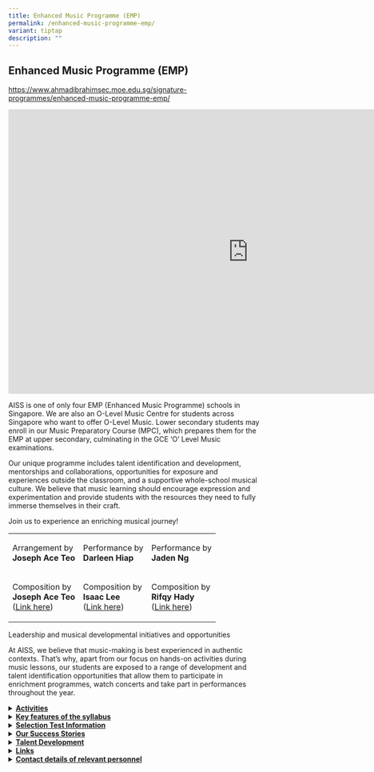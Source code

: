 ```yaml
---
title: Enhanced Music Programme (EMP)
permalink: /enhanced-music-programme-emp/
variant: tiptap
description: ""
---
```

<h2><strong>Enhanced Music Programme (EMP)</strong></h2>
<p><a href="https://www.ahmadibrahimsec.moe.edu.sg/signature-programmes/enhanced-music-programme-emp/" rel="noopener nofollow" target="_blank">https://www.ahmadibrahimsec.moe.edu.sg/signature-programmes/enhanced-music-programme-emp/</a>
</p>
<div class="iframe-wrapper">
<iframe height="569" width="960" allowfullscreen="true" frameborder="0" src="https://docs.google.com/presentation/d/e/2PACX-1vRe3hurlobFLCDcZdWeJ-LuaBK3CiVeLUUxCWt6teyAH-tKGcLjUeOT3R6PbVHDSw/embed?start=true&amp;loop=true&amp;delayms=3000"></iframe>
</div>
<p>AISS is one of only four EMP (Enhanced Music Programme) schools in Singapore.
We are also an O-Level Music Centre for students across Singapore who want
to offer O-Level Music. Lower secondary students may enroll in our Music
Preparatory Course (MPC), which prepares them for the EMP at upper secondary,
culminating in the GCE ‘O’ Level Music examinations.</p>
<p>Our unique programme includes talent identification and development, mentorships
and collaborations, opportunities for exposure and experiences outside
the classroom, and a supportive whole-school musical culture. We believe
that music learning should encourage expression and experimentation and
provide students with the resources they need to fully immerse themselves
in their craft.</p>
<p>Join us to experience an enriching musical journey!</p>
<table style="minWidth: 75px">
<colgroup>
<col>
<col>
<col>
</colgroup>
<tbody>
<tr>
<td rowspan="1" colspan="1">
<p>Arrangement by
<br><strong>Joseph Ace Teo</strong>
</p>
</td>
<td rowspan="1" colspan="1">
<p>Performance by
<br><strong>Darleen Hiap</strong>
</p>
</td>
<td rowspan="1" colspan="1">
<p>Performance by
<br><strong>Jaden Ng</strong>
</p>
<p></p>
</td>
</tr>
<tr>
<td rowspan="1" colspan="1">
<p>Composition by
<br><strong>Joseph Ace Teo</strong>
<br>(<a href="https://flat.io/score/606c2b4fd22dd64269a31942-big-skem?sharingKey=b1e726defa0e3b8a6547591ae66f0bf6f7fabd820af9dff22b481961069076456557ff95df9688704cf733ed53bba007c17843bfc934f28bc86b7b900763c62c" rel="noopener noreferrer nofollow" target="_blank">Link here</a>)</p>
</td>
<td rowspan="1" colspan="1">
<p>Composition by
<br><strong>Isaac Lee</strong>
<br>(<a href="https://flat.io/score/606c29d9faceac74cb902bfb-interesting?sharingKey=1c147dd9c2668a38b4ee3e26ec2faf387acc0c3398028ae8cb49b6c09f0aeccd32811c0f95cb54f09250fe4294cdae13e2e40bbdf6f04944b16e8c39623a6495" rel="noopener noreferrer nofollow" target="_blank">Link here</a>)</p>
</td>
<td rowspan="1" colspan="1">
<p>Composition by
<br><strong>Rifqy Hady</strong>
<br>(<a href="https://flat.io/score/6124b9c7fd63ef001391c7f8-saw-my-teacher-on-a-saturday?sharingKey=8d39a5aa2737a9fffb08944c485d2cd50205399d43a61e4f9be84e9a01bcbe210ca2e1af368362b64910c57721055efc5c4a12c8c95cf0dd250f70a0cca8249f" rel="noopener noreferrer nofollow" target="_blank">Link here</a>)</p>
</td>
</tr>
</tbody>
</table>
<p>Leadership and musical developmental initiatives and opportunities</p>
<p>At AISS, we believe that music-making is best experienced in authentic
contexts. That’s why, apart from our focus on hands-on activities during
music lessons, our students are exposed to a range of development and talent
identification opportunities that allow them to participate in enrichment
programmes, watch concerts and take part in performances throughout the
year.</p>
<div data-type="detailGroup" class="isomer-accordion-group isomer-accordion isomer-accordion-white">
<details class="isomer-details">
<summary><strong><u>Activities</u></strong>
</summary>
<div data-type="detailsContent" class="isomer-details-content">
<p><strong>Enrichment Programmes and Workshops</strong>
</p>
<ul data-tight="true" class="tight">
<li>
<p>Live Sound and Songwriting Workshop with Singapore Polytechnic and Timothy
Rodrigues</p>
</li>
<li>
<p>Sonic Arts Workshop with Republic Polytechnic</p>
</li>
<li>
<p>Foley Workshop with Republic Polytechnic</p>
</li>
<li>
<p>Gamelan Workshop with Gamelan Asmaradana</p>
</li>
<li>
<p>Indian Music Workshop with Alapana Arts</p>
</li>
<li>
<p>Concert outings to orchestral concerts, operas, etc.</p>
</li>
</ul>
<p><strong>Collaborations</strong>
</p>
<ul data-tight="true" class="tight">
<li>
<p>Music Mentoring Programme with ACS(I)</p>
</li>
<li>
<p>Music Mentoring Programme with Eunoia Junior College</p>
</li>
<li>
<p>Music Mentoring Programme with YST Conservatory of Music</p>
</li>
<li>
<p>Composition Collaboration with RI (Secondary),</p>
</li>
<li>
<p>Composition Collaboration with National Junior College</p>
</li>
</ul>
<p><strong>Performances, Showcases, Competitions</strong>
</p>
<ul data-tight="true" class="tight">
<li>
<p>Music Technology Performance at Public Service Transformation Awards Ceremony
(PSTAC) [<a href="https://www.youtube.com/watch?v=GMFGk8bezGs" rel="noopener noreferrer nofollow" target="_blank">Link</a>]</p>
</li>
<li>
<p>SMTA Music Festival and Chamber Music Competition</p>
</li>
<li>
<p>Singapore Rhapsodies Launch Concert at the National Gallery Singapore</p>
</li>
<li>
<p>SYF Celebrations: Interactive Soundscape Music Technology Performance
at National Gallery</p>
</li>
<li>
<p>SYF Celebrations: Festival Concert Music Technology Collaborative Performance
at Esplanade Concert Hall</p>
</li>
<li>
<p>Performance at ACSpressivo ACS MEP concerts</p>
</li>
<li>
<p>MEP 40 Celebrations – virtual ensemble, compositions, performances</p>
</li>
</ul>
<p><strong>Giving back to the community</strong>
</p>
<ul data-tight="true" class="tight">
<li>
<p>Tan Tock Seng Hospital Art of Healing Programme [<a href="https://www.youtube.com/playlist?list=PL2Hmk6-i6KgXLPqsZKLZZlBsYFSviUeW0" rel="noopener noreferrer nofollow" target="_blank">Link</a>]</p>
</li>
<li>
<p>Tan Tock Seng Hospital Founder’s Day Celebration (invited performers)
[<a href="https://www.youtube.com/playlist?list=PL2Hmk6-i6KgUdoenj2HCPsp_XxRk1pW9X" rel="noopener noreferrer nofollow" target="_blank">TTSH Performances for Founder’s Day</a>]</p>
</li>
<li>
<p>SchoolARTS@Seng Kang Hospital</p>
</li>
<li>
<p>AESPIRE Lunchtime Concerts at AISS [<a href="https://www.youtube.com/channel/UCNVDpc5qHYYutsu8Kson5NA/videos" rel="noopener noreferrer nofollow" target="_blank">YouTube channel</a>,&nbsp;&nbsp;
<a href="https://www.instagram.com/aespireaiss/?hl=en" rel="noopener noreferrer nofollow" target="_blank">Instagram</a>]</p>
</li>
<li>
<p>Performances at the AI Achievement Day, National Day concerts, Teachers’
Day concerts, and Combined Performing Arts concerts</p>
</li>
</ul>
<p><strong>MOE-organised</strong>
</p>
<ul data-tight="true" class="tight">
<li>
<p>National Combined Schools’ MEP/EMP Camps and Showcase concerts</p>
</li>
<li>
<p>Combined Schools’ MEP/EMP Higher Education Career Fairs</p>
</li>
</ul>
</div>
</details>
</div>
<div data-type="detailGroup" class="isomer-accordion-group isomer-accordion isomer-accordion-white">
<details class="isomer-details">
<summary><strong><u>Key features of the syllabus</u></strong>
</summary>
<div data-type="detailsContent" class="isomer-details-content">
<p>Our comprehensive curriculum caters to various interests and aptitude
levels. Students benefit from the study of Western and Asian music, Jazz
and Pop, music composition, and music theory. Additionally, students in
the EMP will get opportunities to perform as soloists or in ensembles,
benefit from music workshops and masterclasses, and attend learning journeys
and internships with local arts organisations and institutions.</p>
<p>We develop students’ musical knowledge and skills and aim to build up
students’ competence and confidence in music in order for them to study
music at a higher level. The spiral curriculum introduces topics at a foundational
level and includes foundational music skills such as elements of music,
music theory, music history, aural skills, composition skills, as well
as solo and ensemble performance skills.</p>
<p>Our students also benefit from a comprehensive enrichment programme. Students
experience a wide range of musical activities in and outside of the classroom,
in order to develop skills and competencies for more advanced studies in
music, or to gain awareness of potential careers in Music.</p>
</div>
</details>
</div>
<div data-type="detailGroup" class="isomer-accordion-group isomer-accordion isomer-accordion-white">
<details class="isomer-details">
<summary><strong><u>Selection Test Information</u></strong>
</summary>
<div data-type="detailsContent" class="isomer-details-content">
<p>We conduct auditions and interviews throughout the year as part of our
talent identification process. Suitable candidates in Secondary 1 and 2
can be accepted into the programme.</p>
</div>
</details>
</div>
<div data-type="detailGroup" class="isomer-accordion-group isomer-accordion isomer-accordion-white">
<details class="isomer-details">
<summary><strong><u>Our Success Stories</u></strong>
</summary>
<div data-type="detailsContent" class="isomer-details-content">
<p>Since our inception in 2016, we have had many Music students who have
done exceptionally well and were successfully admitted into Music programmes
in JCs and IHLs.</p>
<p><strong>Adelyn Koh Xin Hui</strong>. Class of 2017. Talented young musician
who has been featured in the President’s Star Charity.</p>
<p><strong>Nurul Natasya</strong>. Class of 2018. Recipient of The Purple
Symphony Training Award.</p>
<p><strong>Koh Ming Yang</strong>. Class of 2019. DSA to Eunoia JC via Music</p>
<p><strong>Gaston Liew Zhen En</strong>. Class of 2019, YTSS. DSA to Eunoia
JC via Music.</p>
<p><strong>Hiap Xin Yi Darleene</strong>. Class of 2020. DSA to Raffles Institution
(JC) via Music. Singapore National Youth Orchestra member.</p>
<p><strong>Aw Jun Hui</strong>. Class of 2020. DSA to Temasek JC via Music</p>
<p><strong>Kresnarendra Aqila Sobana</strong>. Class of 2020, GDLSS. DSA
to Temasek JC via Music.</p>
<p><strong>Lucas Tan Jia Le</strong>. Class of 2020. SNYO training programme.
Kids Philharmonic Orchestra member.</p>
<p><strong>Damien Lee Zhao Kai</strong>. Class of 2020, YTSS. Eunoia JC MEP
and Band.</p>
<p><strong>Tai Bing An</strong>. Class of 2020, CVSS. NAFA Foundation Programme
(Music)</p>
<p><strong>Wong Xin Hui Rachael</strong>. Class of 2020, NBSS. NAFA Foundation
Programme (Music)</p>
<p><strong>Lawrence Gabriel Angel. Class of 2021</strong>. NAFA (Music)</p>
</div>
</details>
</div>
<div data-type="detailGroup" class="isomer-accordion-group isomer-accordion isomer-accordion-white">
<details class="isomer-details">
<summary><strong><u>Talent Development</u></strong>
</summary>
<div data-type="detailsContent" class="isomer-details-content">
<p>At AISS, we believe that every student should have an equal opportunity
to develop their talents. We do talent identification and development through
the Lower Secondary Music Programme as well as via the school’s AESPIRE
concerts, and provide training and performance opportunities for anything
from beatboxing to pen-tapping!</p>
<p><strong>Nur Amirah Bte Rohaizad</strong>. Class of 2019. Represented Singapore
at the Tokyo Child Aid Concert in Japan in 2018.</p>
<p><strong>Kalaivani D/O Regupathy</strong>. Class of 2019. Represented Singapore
at the Tokyo Child Aid Concert in Japan in 2019.</p>
<p><strong>Nur Amirah Bte Rohaizad, Mohamad Shahzuie B Jaffar, Izzarilhan B Selamat</strong>.
Recorded the soundtrack to the Cultural Medallion Fund Project: Nona Asiah
- A Musical Journey</p>
<p><strong>Sarefina Sindhu Victor</strong>. SYF Celebrations Performance
at Singer-Songwriters Showcase @ Esplanade Library.</p>
<p><strong>Nur Amirah Bte Rohaizad, Sarefina Sindhu Victor, Izzarilhan B Selamat, Kalaivani D/O Regupathy, Natasha Tan</strong>.
SYF Celebrations Performance at Causeway Point Mall.</p>
<p><strong>Ng Li Xuan, Terry Zhang</strong>. MEP40 ‘My Journey, Our Journey’
– Chinese Music Virtual Ensemble Showcase</p>
</div>
</details>
</div>
<div data-type="detailGroup" class="isomer-accordion-group isomer-accordion isomer-accordion-white">
<details class="isomer-details">
<summary><strong><u>Links</u></strong>
</summary>
<div data-type="detailsContent" class="isomer-details-content">
<ol data-tight="true" class="tight">
<li>
<p><a href="https://www.moe.gov.sg/secondary/courses/express/electives/?term=MOE%20Music%20Programmes%20and%20Subject" rel="noopener nofollow" target="_blank">MOE EMP Webpage</a>
</p>
</li>
<li>
<p><a href="https://www.moe.gov.sg/secondary/courses/express/electives/?term=MOE%20Music%20Programmes%20and%20Subject" rel="noopener nofollow" target="_blank">MOE MEP Webpage</a>
</p>
</li>
<li>
<p><a href="http://go.gov.sg/olmsyllabus" rel="noopener noreferrer nofollow" target="_blank">OLM Teaching and Learning Syllabus</a>
</p>
</li>
<li>
<p><a href="https://www.seab.gov.sg/docs/default-source/national-examinations/syllabus/olevel/2025syllabus/6085_y25_sy.pdf" rel="noopener nofollow" target="_blank">OLM Exam Syllabus 2025</a>
</p>
</li>
<li>
<p><a href="http://go.gov.sg/empmepyoutubepage" rel="noopener noreferrer nofollow" target="_blank">EMP/MEP YouTube Page</a>
</p>
</li>
<li>
<p>[All Levels] EMP/MEP Publicity Videos:</p>
<ul data-tight="true" class="tight">
<li>
<p><a rel="noopener noreferrer nofollow" target="_blank">https://www.youtube.com/watch?v=6dwp2ImDRjE</a>
</p>
</li>
<li>
<p><a rel="noopener noreferrer nofollow" target="_blank">https://www.youtube.com/watch?v=T3IrEkM967w</a>&nbsp;</p>
</li>
</ul>
</li>
<li>
<p>Links to&nbsp;<a href="https://www.instagram.com/aespireaiss/?hl=en" rel="noopener noreferrer nofollow" target="_blank">Instagram</a>&nbsp;and&nbsp;
<a href="https://www.youtube.com/channel/UCNVDpc5qHYYutsu8Kson5NA/videos" rel="noopener noreferrer nofollow" target="_blank">YouTube</a>&nbsp;Channel</p>
</li>
</ol>
</div>
</details>
</div>
<div data-type="detailGroup" class="isomer-accordion-group isomer-accordion isomer-accordion-white">
<details class="isomer-details">
<summary><strong><u>Contact details of relevant personnel</u></strong>
</summary>
<div data-type="detailsContent" class="isomer-details-content">
<ul data-tight="true" class="tight">
<li>
<p>Ms Chow Pei Yan (Subject Head/Music) - <a rel="noopener noreferrer nofollow" target="_blank">chow_pei_yan@moe.edu.sg</a>
</p>
</li>
<li>
<p>Ms Amelia Dizon (Music Teacher) -&nbsp;<a rel="noopener noreferrer nofollow" target="_blank">amelia_y_dizon@moe.edu.sg</a>
</p>
</li>
<li>
<p>Mr Enzo Charles Victor Buttazzoni (Music Teacher) -&nbsp;<a rel="noopener noreferrer nofollow" target="_blank">enzo_charles_victor_buttazzoni@moe.edu.sg</a>
</p>
</li>
</ul>
<p></p>
</div>
</details>
</div>
<p></p>